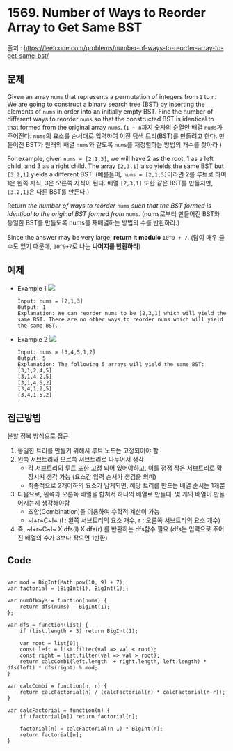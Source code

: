 # 1569. Number of Ways to Reorder Array to Get Same BST

출처 : https://leetcode.com/problems/number-of-ways-to-reorder-array-to-get-same-bst/

## 문제
Given an array  `nums` that represents a permutation of integers from `1` to `n`. We are going to construct a binary search tree (BST) by inserting the elements of `nums` in order into an initially empty BST. Find the number of different ways to reorder  `nums`  so that the constructed BST is identical to that formed from the original array `nums`.
(`1 ~ n`까지 숫자의 순열인 배열 `nums`가 주어진다. `nums`의 요소를 순서대로 입력하여 이진 탐색 트리(BST)를 만들려고 한다. 만들어진 BST가 원래의 배열 `nums`와 같도록 `nums`를 재정렬하는 방법의 개수를 찾아라 )

For example, given `nums = [2,1,3]`, we will have 2 as the root, 1 as a left child, and 3 as a right child. The array `[2,3,1]` also yields the same BST but `[3,2,1]` yields a different BST.
(예를들어, `nums = [2,1,3]`이라면 2를 루트로 하여 1은 왼쪽 자식, 3은 오른쪽 자식이 된다. 배열 `[2,3,1]` 또한 같은 BST를 만들지만, `[3,2,1]`은 다른 BST를 만든다.)

Return  _the number of ways to reorder_ `nums` _such that the BST formed is identical to the original BST formed from_ `nums`.
(nums로부터 만들어진 BST와 동일한 BST를 만들도록 nums를 재배열하는 방법의 수를 반환하라.)

Since the answer may be very large, **return it modulo** `10^9 + 7`.
(답이 매우 클수도 있기 때문에, `10^9+7`로 나눈 **나머지를 반환하라**)

## 예제

- Example 1
	![](https://assets.leetcode.com/uploads/2020/08/12/bb.png)
	```
	Input: nums = [2,1,3]
	Output: 1
	Explanation: We can reorder nums to be [2,3,1] which will yield the same BST. There are no other ways to reorder nums which will yield the same BST.
	```
- Example 2
	![](https://assets.leetcode.com/uploads/2020/08/12/ex1.png)
	```
	Input: nums = [3,4,5,1,2]
	Output: 5
	Explanation: The following 5 arrays will yield the same BST: 
	[3,1,2,4,5]
	[3,1,4,2,5]
	[3,1,4,5,2]
	[3,4,1,2,5]
	[3,4,1,5,2]
	```
## 접근방법

분할 정복 방식으로 접근
1. 동일한 트리를 만들기 위해서 루트 노드는 고정되어야 함
2. 왼쪽 서브트리와 오르쪽 서브트리로 나누어서 생각
	- 각 서브트리의 루트 또한 고정 되어 있어야하고, 이를 점점 작은 서브트리로 확장시켜 생각 가능 (요소간 입력 순서가 생김을 의미)
	- 최종적으로 2개이하의 요소가 남게되면, 해당 트리를 만드는 배열 순서는 1개뿐
3. 다음으로, 왼쪽과 오른쪽 배열을 합쳐서 하나의 배열로 만들때, 몇 개의 배열이 만들어지는지 생각해야함
	- 조합(Combination)을 이용하여 수학적 계산이 가능
	- ~l+r~C~l~ (l : 왼쪽 서브트리의 요소 개수, r : 오른쪽 서브트리의 요소 개수)
4. 즉, ~l+r~C~l~ X dfs(l) X dfs(r) 를 반환하는 dfs함수 필요 (dfs는 입력으로 주어진 배열의 수가 3보다 작으면 1반환)

## Code
<pre>
<code>
var mod = BigInt(Math.pow(10, 9) + 7);
var factorial = [BigInt(1), BigInt(1)];

var numOfWays = function(nums) {
    return dfs(nums) - BigInt(1);
};

var dfs = function(list) {
    if (list.length < 3) return BigInt(1);
    
    var root = list[0];
    const left = list.filter(val => val < root);
    const right = list.filter(val => val > root);
    return calcCombi(left.length  + right.length, left.length) * dfs(left) * dfs(right) % mod;
}

var calcCombi = function(n, r) {
    return calcFactorial(n) / (calcFactorial(r) * calcFactorial(n-r));
}

var calcFactorial = function(n) {
    if (factorial[n]) return factorial[n];
    
    factorial[n] = calcFactorial(n-1) * BigInt(n);
    return factorial[n];
}
</code>
</pre>
